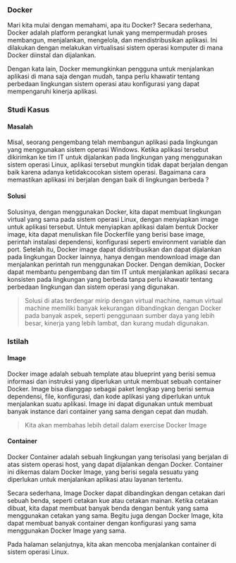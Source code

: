 ### Docker

Mari kita mulai dengan memahami, apa itu Docker?
Secara sederhana, Docker adalah platform perangkat lunak yang mempermudah proses membangun, menjalankan, mengelola, dan mendistribusikan aplikasi. Ini dilakukan dengan melakukan virtualisasi sistem operasi komputer di mana Docker diinstal dan dijalankan.

Dengan kata lain, Docker memungkinkan pengguna untuk menjalankan aplikasi di mana saja dengan mudah, tanpa perlu khawatir tentang perbedaan lingkungan sistem operasi atau konfigurasi yang dapat mempengaruhi kinerja aplikasi.

### Studi Kasus

#### Masalah

Misal, seorang pengembang telah membangun aplikasi pada lingkungan yang menggunakan sistem operasi Windows. Ketika aplikasi tersebut dikirimkan ke tim IT untuk dijalankan pada lingkungan yang menggunakan sistem operasi Linux, aplikasi tersebut mungkin tidak dapat berjalan dengan baik karena adanya ketidakcocokan sistem operasi. Bagaimana cara memastikan aplikasi ini berjalan dengan baik di lingkungan berbeda ?

#### Solusi

Solusinya, dengan menggunakan Docker, kita dapat membuat lingkungan virtual yang sama pada sistem operasi Linux, dengan menyiapkan image untuk aplikasi tersebut. Untuk menyiapkan aplikasi dalam bentuk Docker image, kita dapat menuliskan file Dockerfile yang berisi base image, perintah instalasi dependensi, konfigurasi seperti environment variable dan port. Setelah itu, Docker image dapat didistribusikan dan dapat dijalankan pada lingkungan Docker lainnya, hanya dengan mendownload image dan menjalankan perintah run menggunakan Docker. Dengan demikian, Docker dapat membantu pengembang dan tim IT untuk menjalankan aplikasi secara konsisten pada lingkungan yang berbeda tanpa perlu khawatir tentang perbedaan lingkungan dan sistem operasi yang digunakan.

> Solusi di atas terdengar mirip dengan virtual machine, namun virtual machine memiliki banyak kekurangan dibandingkan dengan Docker pada banyak aspek, seperti penggunaan sumber daya yang lebih besar, kinerja yang lebih lambat, dan kurang mudah digunakan.

### Istilah

#### Image

Docker image adalah sebuah template atau blueprint yang berisi semua informasi dan instruksi yang diperlukan untuk membuat sebuah container Docker. Image bisa dianggap sebagai paket lengkap yang berisi semua dependensi, file, konfigurasi, dan kode aplikasi yang diperlukan untuk menjalankan suatu aplikasi. Image ini dapat digunakan untuk membuat banyak instance dari container yang sama dengan cepat dan mudah.

> Kita akan membahas lebih detail dalam exercise Docker Image

#### Container

Docker Container adalah sebuah lingkungan yang terisolasi yang berjalan di atas sistem operasi host, yang dapat dijalankan dengan Docker. Container ini dikemas dalam Docker Image, yang berisi segala sesuatu yang diperlukan untuk menjalankan aplikasi atau layanan tertentu.

Secara sederhana, Image Docker dapat dibandingkan dengan cetakan dari sebuah benda, seperti cetakan kue atau cetakan mainan. Ketika cetakan dibuat, kita dapat membuat banyak benda dengan bentuk yang sama menggunakan cetakan yang sama. Begitu juga dengan Docker Image, kita dapat membuat banyak container dengan konfigurasi yang sama menggunakan Docker Image yang sama.

Pada halaman selanjutnya, kita akan mencoba menjalankan container di sistem operasi Linux.
